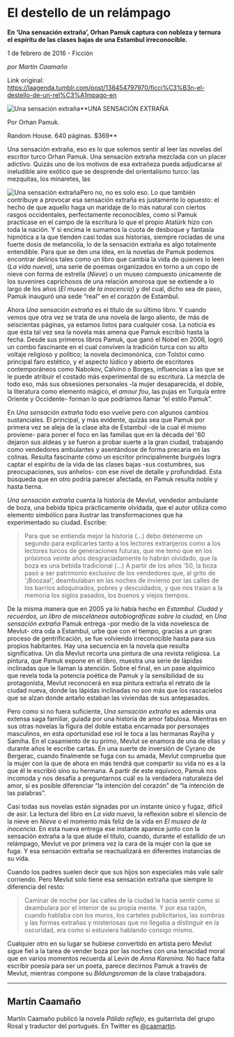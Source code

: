 # El destello de un relámpago

**En ‘Una sensación extraña’, Orhan Pamuk captura con nobleza y ternura el espíritu de las clases bajas de una Estambul irreconocible.**

1 de febrero de 2016 - Ficción

_por Martín Caamaño_

Link original: https://laagenda.tumblr.com/post/138454797970/ficci%C3%B3n-el-destello-de-un-rel%C3%A1mpago-en

![Una sensación extraña](https://64.media.tumblr.com/ef4390a4bb80e89cfd06ee71e96ccc55/tumblr_inline_pk0la1uSRW1t6q87u_500.jpg)**UNA SENSACIÓN EXTRAÑA  

Por Orhan Pamuk.  

Random House. 640 páginas. $369**

Una sensación extraña, eso es lo que solemos sentir al leer las novelas del escritor turco Orhan Pamuk. Una sensación extraña mezclada con un placer adictivo. Quizás uno de los motivos de esa extrañeza pueda adjudicarse al ineludible aire exótico que se desprende del orientalismo turco: las mezquitas, los minaretes, las 


![Una sensación extraña](https://64.media.tumblr.com/f459fe196e17642d7509e2c6fad9a186/tumblr_inline_pk0la2yzh11t6q87u_250.jpg)Pero no, no es solo eso. Lo que también contribuye a provocar esa sensación extraña es justamente lo opuesto: el hecho de que aquello haga un maridaje de lo más natural con ciertos rasgos occidentales, perfectamente reconocibles, como si Pamuk practicase en el campo de la escritura lo que el propio Atatürk hizo con toda la nación. Y si encima le sumamos la cuota de desboque y fantasía hipnótica a la que tienden casi todas sus historias, siempre rociadas de una fuerte dosis de melancolía, lo de la sensación extraña es algo totalmente entendible. Para que se den una idea, en la novelas de Pamuk podemos encontrar delirios tales como un libro que cambia la vida de quienes lo leen (*La vida nueva*), una serie de poemas organizados en torno a un copo de nieve con forma de estrella (*Nieve*) o un museo compuesto únicamente de los suvenires caprichosos de una relación amorosa que se extiende a lo largo de los años (*El museo de la inocencia*) y del cual, dicho sea de paso, Pamuk inauguró una sede “real” en el corazón de Estambul. 

Ahora *Una sensación extraña* es el título de su último libro. Y cuando vemos que otra vez se trata de una novela de largo aliento, de más de seiscientas páginas, ya estamos listos para cualquier cosa. La noticia es que ésta tal vez sea la novela más amena que Pamuk escribió hasta la fecha. Desde sus primeros libros Pamuk, que ganó el Nobel en 2006, logró un combo fascinante en el cual conviven la tradición turca con su alto voltaje religioso y político; la novela decimonónica, con Tolstoi como principal faro estético, y el aspecto lúdico y abierto de escritores contemporáneos como Nabokov, Calvino o Borges, influencias a las que se le puede atribuir el costado más experimental de su escritura. La mezcla de todo eso, más sus obsesiones personales -la mujer desaparecida, el doble, la literatura como elemento mágico, el *amour fou*, las pujas en Turquía entre Oriente y Occidente- forman lo que podríamos llamar “el estilo Pamuk”. 

En *Una sensación extraña* todo eso vuelve pero con algunos cambios sustanciales. El principal, y más evidente, quizás sea que Pamuk por primera vez se aleja de la clase alta de Estambul -de la cual él mismo proviene- para poner el foco en las familias que en la década del '60 dejaron sus aldeas y se fueron a probar suerte a la gran ciudad, trabajando como vendedores ambulantes y asentándose de forma precaria en las colinas. Resulta fascinante cómo un escritor principalmente burgués logra captar el espíritu de la vida de las clases bajas -sus costumbres, sus preocupaciones, sus anhelos- con ese nivel de detalle y profundidad. Esta búsqueda que en otro podría parecer afectada, en Pamuk resulta noble y hasta tierna.

*Una sensación extraña* cuenta la historia de Mevlut, vendedor ambulante de boza, una bebida típica prácticamente olvidada, que el autor utiliza como elemento simbólico para ilustrar las transformaciones que ha experimentado su ciudad. Escribe:


> Para que se entienda mejor la historia (…) debo detenerme un segundo para explicarles tanto a los lectores extranjeros como a los lectores turcos de generaciones futuras, que me temo que en los próximos veinte años desgraciadamente lo habrán olvidado, que la boza es una bebida tradicional (…) A partir de los años '50, la boza pasó a ser patrimonio exclusivo de los vendedores que, al grito de '¡Boozaa!’, deambulaban en las noches de invierno por las calles de los barrios adoquinados, pobres y descuidados, y que nos traían a la memoria los siglos pasados, los buenos y viejos tiempos.
> 
> 

De la misma manera que en 2005 ya lo había hecho en *Estambul. Ciudad y recuerdos, un libro de misceláneas autobiográficas sobre la ciudad*, en *Una sensación extraña* Pamuk entrega -por medio de la vida novelesca de Mevlut- otra oda a Estambul, urbe que con el tiempo, gracias a un gran proceso de gentrificación, se fue volviendo irreconocible hasta para sus propios habitantes. Hay una secuencia en la novela que resulta significativa. Un día Mevlut recorta una pintura de una revista religiosa. La pintura, que Pamuk expone en el libro, muestra una serie de lápidas inclinadas que le llaman la atención. Sobre el final, en un pase alquímico que revela toda la potencia poética de Pamuk y la sensibilidad de su protagonista, Mevlut reconocerá en esa pintura extraña el retrato de la ciudad nueva, donde las lápidas inclinadas no son más que los rascacielos que se alzan donde antaño estaban las viviendas de sus antepasados. 

Pero como si no fuera suficiente, *Una sensación extraña* es además una extensa saga familiar, guiada por una historia de amor fabulosa. Mientras en sus otras novelas la figura del doble estaba encarnada por personajes masculinos, en esta oportunidad ese rol le toca a las hermanas Rayiha y Samiha. En el casamiento de su primo, Mevlut se enamora de una de ellas y durante años le escribe cartas. En una suerte de inversión de Cyrano de Bergerac, cuando finalmente se fuga con su amada, Mevlut comprueba que la mujer con la que de ahora en más tendrá que compartir su vida no es a la que él le escribió sino su hermana. A partir de este equívoco, Pamuk nos incomoda y nos desafía a preguntarnos cuál es la verdadera naturaleza del amor, si es posible diferenciar “la intención del corazón” de “la intención de las palabras”.

Casi todas sus novelas están signadas por un instante único y fugaz, difícil de asir. La lectura del libro en *La vida nueva*, la reflexión sobre el silencio de la nieve en *Nieve* o el momento más feliz de la vida en *El museo de la inocencia*. En esta nueva entrega ese instante aparece junto con la sensación extraña a la que alude el título, cuando, durante el estallido de un relámpago, Mevlut ve por primera vez la cara de la mujer con la que se fuga. Y esa sensación extraña se reactualizará en diferentes instancias de su vida. 

Cuando los padres suelen decir que sus hijos son especiales más vale salir corriendo. Pero Mevlut solo tiene esa sensación extraña que siempre lo diferencia del resto:


> Caminar de noche por las calles de la ciudad le hacía sentir como si deambulara por el interior de su propia mente. Y por esa razón, cuando hablaba con los muros, los carteles publicitarios, las sombras y las formas extrañas y misteriosas que no llegaba a distinguir en la oscuridad, era como si estuviera hablando consigo mismo.
> 
> 

Cualquier otro en su lugar se hubiese convertido en artista pero Mevlut sigue fiel a la tarea de vender boza por las noches con una tenacidad moral que en varios momentos recuerda al Levin de *Anna Karenina*. No hace falta escribir poesía para ser un poeta, parece decirnos Pamuk a través de Mevlut, mientras compone su *Bildungsroman* de la clase trabajadora.

  




---

 Martín Caamaño
---------------

 Martín Caamaño publicó la novela *Pálido reflejo*, es guitarrista del grupo Rosal y traductor del portugués. En Twitter es [@caamartin](https://twitter.com/caamartin). 


